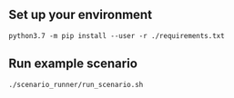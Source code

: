 ## Set up your environment

```
python3.7 -m pip install --user -r ./requirements.txt
```

## Run example scenario

```
./scenario_runner/run_scenario.sh
```
